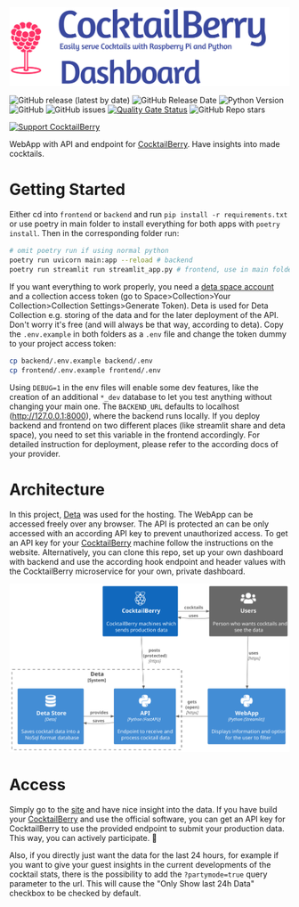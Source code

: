 <img src="docs/pictures/logo_dashboard.png" alt="CocktailBerry" width="750"/>

![GitHub release (latest by date)](https://img.shields.io/github/v/release/AndreWohnsland/CocktailBerry-WebApp)
![GitHub Release Date](https://img.shields.io/github/release-date/AndreWohnsland/CocktailBerry-WebApp)
![Python Version](https://img.shields.io/badge/python-%3E%3D%203.9-blue)
![GitHub](https://img.shields.io/github/license/AndreWohnsland/CocktailBerry-WebApp)
![GitHub issues](https://img.shields.io/github/issues-raw/AndreWohnsland/CocktailBerry-WebApp)
[![Quality Gate Status](https://sonarcloud.io/api/project_badges/measure?project=AndreWohnsland_CocktailBerry-WebApp&metric=alert_status)](https://sonarcloud.io/summary/new_code?id=AndreWohnsland_CocktailBerry-WebApp)
![GitHub Repo stars](https://img.shields.io/github/stars/AndreWohnsland/CocktailBerry-WebApp?style=social)

[![Support CocktailBerry](https://img.shields.io/badge/Support%20CocktailBerry-donate-yellow)](https://www.buymeacoffee.com/AndreWohnsland)

WebApp with API and endpoint for [CocktailBerry](https://github.com/AndreWohnsland/CocktailBerry). Have insights into made cocktails.

# Getting Started

Either cd into `frontend` or `backend` and run `pip install -r requirements.txt` or use poetry in main folder to install everything for both apps with `poetry install`. Then in the corresponding folder run:

```bash
# omit poetry run if using normal python
poetry run uvicorn main:app --reload # backend
poetry run streamlit run streamlit_app.py # frontend, use in main folder
```

If you want everything to work properly, you need a [deta space account](https://deta.space/) and a collection access token (go to Space>Collection>Your Collection>Collection Settings>Generate Token). Deta is used for Deta Collection e.g. storing of the data and for the later deployment of the API. Don't worry it's free (and will always be that way, according to deta). Copy the `.env.example` in both folders as a `.env` file and change the token dummy to your project access token:

```bash
cp backend/.env.example backend/.env
cp frontend/.env.example frontend/.env
```

Using `DEBUG=1` in the env files will enable some dev features, like the creation of an additional `*_dev` database to let you test anything without changing your main one. The `BACKEND_URL` defaults to localhost (http://127.0.0.1:8000), where the backend runs locally. If you deploy backend and frontend on two different places (like streamlit share and deta space), you need to set this variable in the frontend accordingly. For detailed instruction for deployment, please refer to the according docs of your provider.

# Architecture

In this project, [Deta](https://deta.space/docs/en/introduction/start) was used for the hosting. The WebApp can be accessed freely over any browser. The API is protected an can be only accessed with an according API key to prevent unauthorized access. To get an API key for your [CocktailBerry](https://github.com/AndreWohnsland/CocktailBerry) machine follow the instructions on the website. Alternatively, you can clone this repo, set up your own dashboard with backend and use the according hook endpoint and header values with the CocktailBerry microservice for your own, private dashboard.

![ProgramSchema](docs/diagrams/out/Schema.svg)

# Access

Simply go to the [site](https://stats-cocktailberry.streamlit.app/) and have nice insight into the data. If you have build your [CocktailBerry](https://github.com/AndreWohnsland/CocktailBerry) and use the official software, you can get an API key for CocktailBerry to use the provided endpoint to submit your production data. This way, you can actively participate. 🙌

Also, if you directly just want the data for the last 24 hours, for example if you want to give your guest insights in the current developments of the cocktail stats, there is the possibility to add the `?partymode=true` query parameter to the url. This will cause the "Only Show last 24h Data" checkbox to be checked by default.
